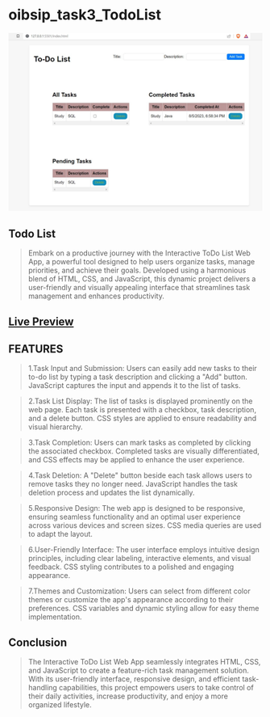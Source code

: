 # oibsip_task3_TodoList

![screenshot](https://github.com/YASHGOEL0616/oibsip_task3_TodoList/blob/a2d2dffdbb8044b5168df5629da57354b9813699/todo.jpg)

## Todo List
>Embark on a productive journey with the Interactive ToDo List Web App, a powerful tool designed to help users organize tasks, manage priorities, and achieve their goals. Developed using a harmonious blend of HTML, CSS, and JavaScript, this dynamic project delivers a user-friendly and visually appealing interface that streamlines task management and enhances productivity.

## [Live Preview](https://yashgoel0616.github.io/oibsip_task3_TodoList/)

## FEATURES
>1.Task Input and Submission:
Users can easily add new tasks to their to-do list by typing a task description and clicking a "Add" button. JavaScript captures the input and appends it to the list of tasks.

>2.Task List Display:
The list of tasks is displayed prominently on the web page. Each task is presented with a checkbox, task description, and a delete button. CSS styles are applied to ensure readability and visual hierarchy.

>3.Task Completion:
Users can mark tasks as completed by clicking the associated checkbox. Completed tasks are visually differentiated, and CSS effects may be applied to enhance the user experience.

>4.Task Deletion:
A "Delete" button beside each task allows users to remove tasks they no longer need. JavaScript handles the task deletion process and updates the list dynamically.

>5.Responsive Design:
The web app is designed to be responsive, ensuring seamless functionality and an optimal user experience across various devices and screen sizes. CSS media queries are used to adapt the layout.

>6.User-Friendly Interface:
The user interface employs intuitive design principles, including clear labeling, interactive elements, and visual feedback. CSS styling contributes to a polished and engaging appearance.

>7.Themes and Customization:
Users can select from different color themes or customize the app's appearance according to their preferences. CSS variables and dynamic styling allow for easy theme implementation.

## Conclusion
>The Interactive ToDo List Web App seamlessly integrates HTML, CSS, and JavaScript to create a feature-rich task management solution. With its user-friendly interface, responsive design, and efficient task-handling capabilities, this project empowers users to take control of their daily activities, increase productivity, and enjoy a more organized lifestyle.
